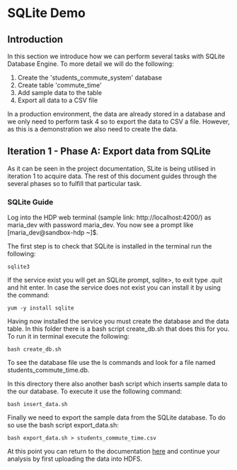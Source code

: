 # SQLite Demo

## Introduction
In this section we introduce how we can perform several tasks with SQLite Database Engine. To more detail we will do the following:
1. Create the 'students_commute_system' database
2. Create table 'commute_time'
3. Add sample data to the table
4. Export all data to a CSV file

In a production environment, the data  are already stored in a database and we only need to perform task 4 so to export the data to CSV a file.
However, as this is a demonstration we also need to create the data.

## Iteration 1 - Phase A: Export data from SQLite

As it can be seen in the project documentation, SLite  is being  utilised in iteration 1 to acquire data. The rest of this document guides through the several phases so to fulfill that particular task.


### SQLite Guide

Log into the HDP web terminal (sample link: http://localhost:4200/) as maria_dev with password maria_dev.
You now see a prompt like [maria_dev@sandbox-hdp ~]$.

The first step is to check that SQLite is installed in the terminal run the following:
```
sqlite3
```

If the service exist you will get an SQLite prompt, sqlite>, to exit type .quit and hit enter. In case the service does not exist you can install it by using the command:
```
yum -y install sqlite
```

Having now installed the service you must create the database and the data table. In this folder there is a bash script create_db.sh that does this for you. To run it in terminal execute the following:

```
bash create_db.sh
```
To see the database file use the ls commands and look for a file named students_commute_time.db.

In this directory there also another bash script which inserts sample data to the our database. To execute it use the following command:
```
bash insert_data.sh
```

Finally we need to export the sample data from the SQLite database. To do so use the bash script export_data.sh:
```
bash export_data.sh > students_commute_time.csv
```




At this point you can return to the documentation [here](https://github.com/UoW-CPC/rabbda-university-portal#phase-a-export-data-from-postgres-and-upload-them-to-hdfs) and continue your analysis by first uploading the data into HDFS.
